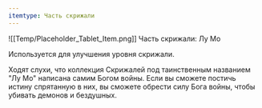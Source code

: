 ```yaml
---
itemtype: Часть скрижали
---
```

![[Temp/Placeholder_Tablet_Item.png]]
Часть скрижали: Лу Мо

Используется для улучшения уровня скрижали.

Ходят слухи, что коллекция Скрижалей под таинственным названием "Лу Мо" написана самим Богом войны. Если вы сможете постичь истину спрятанную в них, вы сможете обрести силу Бога войны, чтобы убивать демонов и бездушных.
